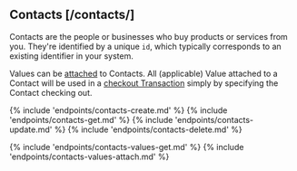 ## Contacts [/contacts/]

Contacts are the people or businesses who buy products or services from you.  They're identified by a unique `id`, which typically corresponds to an existing identifier in your system.

Values can be [attached](#reference/0/contacts/attach-a-contact-to-a-value) to Contacts.  All (applicable) Value attached to a Contact will be used in a [checkout Transaction](#reference/0/transactions/checkout) simply by specifying the Contact checking out.

{% include 'endpoints/contacts-create.md' %}
{% include 'endpoints/contacts-get.md' %}
{% include 'endpoints/contacts-update.md' %}
{% include 'endpoints/contacts-delete.md' %}

{% include 'endpoints/contacts-values-get.md' %}
{% include 'endpoints/contacts-values-attach.md' %}
